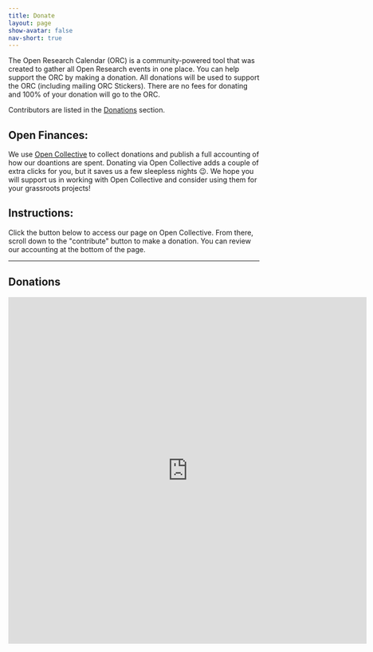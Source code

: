 ```yaml
---
title: Donate
layout: page
show-avatar: false
nav-short: true
---
```

The Open Research Calendar (ORC) is a community-powered tool that was created to gather all Open Research events in one place.  You can help support the ORC by making a donation. All donations will be used to support the ORC (including mailing ORC Stickers). There are no fees for donating and 100% of your donation will go to the ORC.

Contributors are listed in the [Donations](#donations) section.

## Open Finances:
We use [Open Collective](https://opencollective.com/open-research-calendar) to collect donations and publish a full accounting of how our doantions are spent. Donating via Open Collective adds a couple of extra clicks for you, but it saves us a few sleepless nights 😉. We hope you will support us in working with Open Collective and consider using them for your grassroots projects!

## Instructions:
Click the button below to access our page on Open Collective. From there, scroll down to the "contribute" button to make a donation. You can review our accounting at the bottom of the page.

<!-- <p style="text-align: center;"><sup><svg class="svg-inline--fa fa-external-link-square-alt fa-w-14" aria-hidden="true" focusable="false" data-prefix="fas" data-icon="external-link-square-alt" role="img" xmlns="http://www.w3.org/2000/svg" viewBox="0 0 448 512" data-fa-i2svg=""><path fill="#FF7700" d="M448 80v352c0 26.51-21.49 48-48 48H48c-26.51 0-48-21.49-48-48V80c0-26.51 21.49-48 48-48h352c26.51 0 48 21.49 48 48zm-88 16H248.029c-21.313 0-32.08 25.861-16.971 40.971l31.984 31.987L67.515 364.485c-4.686 4.686-4.686 12.284 0 16.971l31.029 31.029c4.687 4.686 12.285 4.686 16.971 0l195.526-195.526 31.988 31.991C358.058 263.977 384 253.425 384 231.979V120c0-13.255-10.745-24-24-24z"></path></svg></sup><a href="https://opencollective.com/open-research-calendar" target="_blank"><span style="text-decoration: underline;"><strong><span style="color: #ff9900; text-decoration: underline;">DONATE</span></strong></span></a></p> -->  

<script src="https://opencollective.com/open-research-calendar/donate/button.js" color="orange"></script>

---

## Donations

<script src="https://opencollective.com/open-research-calendar/banner.js"></script>

<div><iframe width="719" height="695" seamless frameborder="0" scrolling="no" src="https://docs.google.com/spreadsheets/d/e/2PACX-1vSVnLFmCQX0ur6V6RrZFicPxoyJQe-1Uy1QlqdHPiVfAdIta5ElY_fIxQik098gXeG9qgnrEvSvJvDH/pubchart?oid=1219936393&amp;format=image"></iframe>
</div>
